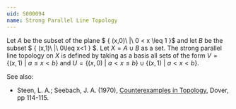 ```yaml
---
uid: S000094
name: Strong Parallel Line Topology
---
```

Let $A$ be the subset of the plane $ \{ (x,0)\ |\ 0 < x \leq 1 \}$ and let $B$ be the subset $ \{ (x,1)\ |\ 0\leq x<1 \} $. Let $X = A \cup B$ as a set. The strong parallel line topology on $X$ is defined by taking as a basis all sets of the form $V = \{ (x,1)\ |\ a \leq x < b\}$ and $U = \{(x,0)\ |\ a < x \leq b \} \cup \{(x,1)\ |\ a<x<b\}$. 

See also:

* Steen, L. A.; Seebach, J. A. (1970), [Counterexamples in Topology](http://books.google.com/books/about/Counterexamples_in_Topology.html?id=DkEuGkOtSrUC), Dover, pp 114-115.

